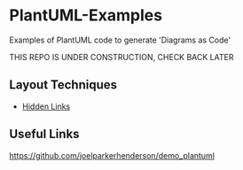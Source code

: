 # PlantUML-Examples
Examples of PlantUML code to generate 'Diagrams as Code'

THIS REPO IS UNDER CONSTRUCTION, CHECK BACK LATER

## Layout Techniques

* [Hidden Links](Layout-Techniques/hidden-lines.md)


## Useful Links

https://github.com/joelparkerhenderson/demo_plantuml 